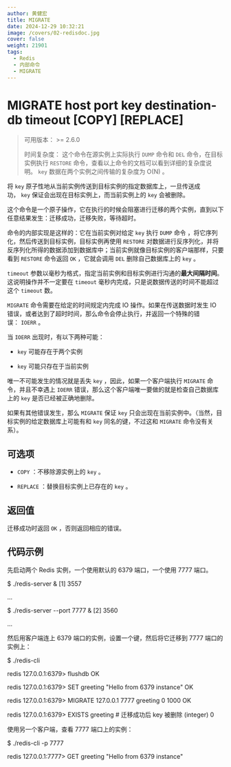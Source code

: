 ```yaml
---
author: 黄健宏
title: MIGRATE
date: 2024-12-29 10:32:21
image: /covers/02-redisdoc.jpg
cover: false
weight: 21901
tags:
  - Redis
  - 内部命令
  - MIGRATE
---
```


# MIGRATE host port key destination-db timeout [COPY] [REPLACE]

> 可用版本： >= 2.6.0
> 
> 时间复杂度： 这个命令在源实例上实际执行 `DUMP` 命令和 `DEL` 命令，在目标实例执行 `RESTORE` 命令，查看以上命令的文档可以看到详细的复杂度说明。 `key` 数据在两个实例之间传输的复杂度为 O(N) 。

将 `key` 原子性地从当前实例传送到目标实例的指定数据库上，一旦传送成功， `key` 保证会出现在目标实例上，而当前实例上的 `key` 会被删除。

这个命令是一个原子操作，它在执行的时候会阻塞进行迁移的两个实例，直到以下任意结果发生：迁移成功，迁移失败，等待超时。

命令的内部实现是这样的：它在当前实例对给定 `key` 执行 `DUMP` 命令 ，将它序列化，然后传送到目标实例，目标实例再使用 `RESTORE` 对数据进行反序列化，并将反序列化所得的数据添加到数据库中；当前实例就像目标实例的客户端那样，只要看到 `RESTORE` 命令返回 `OK` ，它就会调用 `DEL` 删除自己数据库上的 `key` 。

`timeout` 参数以毫秒为格式，指定当前实例和目标实例进行沟通的**最大间隔时间**。这说明操作并不一定要在 `timeout` 毫秒内完成，只是说数据传送的时间不能超过这个 `timeout` 数。

`MIGRATE` 命令需要在给定的时间规定内完成 IO 操作。如果在传送数据时发生 IO 错误，或者达到了超时时间，那么命令会停止执行，并返回一个特殊的错误： `IOERR` 。

当 `IOERR` 出现时，有以下两种可能：

- `key` 可能存在于两个实例
    
- `key` 可能只存在于当前实例
    

唯一不可能发生的情况就是丢失 `key` ，因此，如果一个客户端执行 `MIGRATE` 命令，并且不幸遇上 `IOERR` 错误，那么这个客户端唯一要做的就是检查自己数据库上的 `key` 是否已经被正确地删除。

如果有其他错误发生，那么 `MIGRATE` 保证 `key` 只会出现在当前实例中。（当然，目标实例的给定数据库上可能有和 `key` 同名的键，不过这和 `MIGRATE` 命令没有关系）。

## 可选项

- `COPY` ：不移除源实例上的 `key` 。
    
- `REPLACE` ：替换目标实例上已存在的 `key` 。
    

## 返回值

迁移成功时返回 `OK` ，否则返回相应的错误。

## 代码示例

先启动两个 Redis 实例，一个使用默认的 6379 端口，一个使用 7777 端口。

$ ./redis-server &
[1] 3557

...

$ ./redis-server --port 7777 &
[2] 3560

...

然后用客户端连上 6379 端口的实例，设置一个键，然后将它迁移到 7777 端口的实例上：

$ ./redis-cli

redis 127.0.0.1:6379> flushdb
OK

redis 127.0.0.1:6379> SET greeting "Hello from 6379 instance"
OK

redis 127.0.0.1:6379> MIGRATE 127.0.0.1 7777 greeting 0 1000
OK

redis 127.0.0.1:6379> EXISTS greeting                           # 迁移成功后 key 被删除
(integer) 0

使用另一个客户端，查看 7777 端口上的实例：

$ ./redis-cli -p 7777

redis 127.0.0.1:7777> GET greeting
"Hello from 6379 instance"